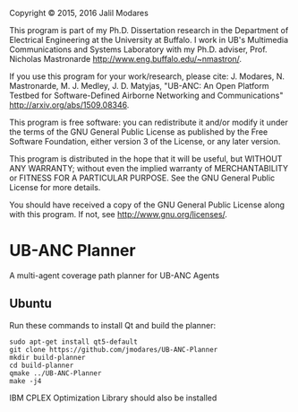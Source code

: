 Copyright © 2015, 2016 Jalil Modares

This program is part of my Ph.D. Dissertation research in the Department of Electrical Engineering at the University at Buffalo. I work in UB's Multimedia Communications and Systems Laboratory with my Ph.D. adviser, Prof. Nicholas Mastronarde <http://www.eng.buffalo.edu/~nmastron/>.

If you use this program for your work/research, please cite:
J. Modares, N. Mastronarde, M. J. Medley, J. D. Matyjas, "UB-ANC: An Open Platform Testbed for Software-Defined Airborne Networking and Communications" <http://arxiv.org/abs/1509.08346>.

This program is free software: you can redistribute it and/or modify it under the terms of the GNU General Public License as published by the Free Software Foundation, either version 3 of the License, or any later version.

This program is distributed in the hope that it will be useful, but WITHOUT ANY WARRANTY; without even the implied warranty of MERCHANTABILITY or FITNESS FOR A PARTICULAR PURPOSE. See the GNU General Public License for more details.

You should have received a copy of the GNU General Public License along with this program. If not, see <http://www.gnu.org/licenses/>.

# UB-ANC Planner
A multi-agent coverage path planner for UB-ANC Agents

Ubuntu
------------

Run these commands to install Qt and build the planner:

```
sudo apt-get install qt5-default
git clone https://github.com/jmodares/UB-ANC-Planner
mkdir build-planner
cd build-planner
qmake ../UB-ANC-Planner
make -j4
```

IBM CPLEX Optimization Library should also be installed
